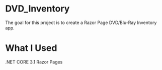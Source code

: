 # DVD_Inventory
The goal for this project is to create a Razor Page DVD/Blu-Ray Inventory app.

# What I Used
 .NET CORE 3.1
  Razor Pages
